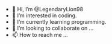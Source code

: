 - 👋 Hi, I’m @LegendaryLion98
- 👀 I’m interested in coding.
- 🌱 I’m currently learning programming.
- 💞️ I’m looking to collaborate on ...
- 📫 How to reach me ...

<!---
LegendaryLion98/LegendaryLion98 is a ✨ special ✨ repository because its `README.md` (this file) appears on your GitHub profile.
You can click the Preview link to take a look at your changes.
--->
